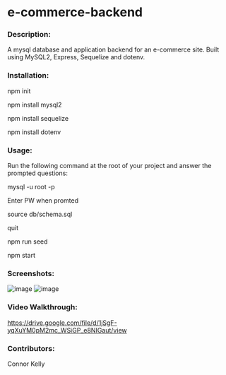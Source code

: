 # e-commerce-backend
### Description:
A mysql database and application backend for an e-commerce site. Built using MySQL2, Express, Sequelize and dotenv.

### Installation:
npm init

npm install mysql2

npm install sequelize

npm install dotenv

### Usage:
Run the following command at the root of your project and answer the prompted questions:

mysql -u root -p

Enter PW when promted

source db/schema.sql

quit

npm run seed

npm start

### Screenshots:
![image](https://user-images.githubusercontent.com/108823822/196294904-460bb3b2-4534-4207-9ce1-c9d09415bcde.png)
![image](https://user-images.githubusercontent.com/108823822/196294989-db4b8f7a-36a1-44bd-a089-84660f53bbea.png)



### Video Walkthrough:
https://drive.google.com/file/d/1jSgF-yqXuYM0pM2mc_WSiGP_e8NIGaut/view


### Contributors:
Connor Kelly
